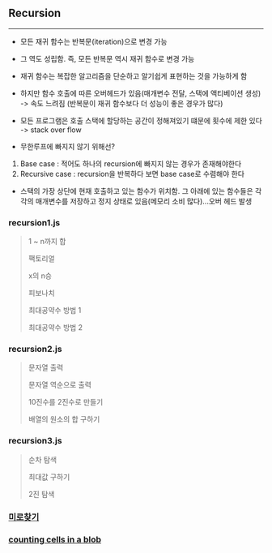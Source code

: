 ## Recursion
---
* 모든 재귀 함수는 반복문(iteration)으로 변경 가능

* 그 역도 성립함. 즉, 모든 반복문 역시 재귀 함수로 변경 가능

* 재귀 함수는 복잡한 알고리즘을 단순하고 알기쉽게 표현하는 것을 가능하게 함

* 하지만 함수 호출에 따른 오버헤드가 있음(매개변수 전달, 스택에 액티베이션 생성) -> 속도 느려짐 (반복문이 재귀 함수보다 더 성능이 좋은 경우가 많다)

* 모든 프로그램은 호출 스택에 할당하는 공간이 정해져있기 떄문에 횟수에 제한 있다 -> stack over flow

* 무한루프에 빠지지 않기 위해선?
 1.  Base case : 적어도 하나의 recursion에 빠지지 않는 경우가 존재해야한다
 2. Recursive case : recursion을 반복하다 보면 base case로 수렴해야 한다

* 스택의 가장 상단에 현재 호출하고 있는 함수가 위치함. 그 아래에 있는 함수들은 각각의 매개변수를 저장하고 정지 상태로 있음(메모리 소비 많다)...오버 헤드 발생


### recursion1.js

> 1 ~ n까지 합
>
> 팩토리얼
>
> x의 n승
>
> 피보나치
>
> 최대공약수 방법 1
>
> 최대공약수 방법 2


### recursion2.js

> 문자열 출력
>
> 문자열 역순으로 출력
>
> 10진수를 2진수로 만들기
>
> 배열의 원소의 합 구하기

### recursion3.js

> 순차 탐색
>
> 최대값 구하기
>
> 2진 탐색

### [미로찾기](./maze)

### [counting cells in a blob](./countingCells)
